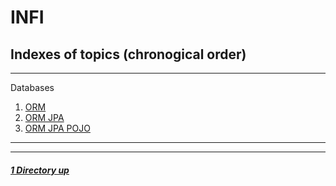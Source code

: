 # INFI

Indexes of topics (chronogical order)
-------------------------------------

---

Databases

1. [ORM](./ORM.md) 
2. [ORM JPA](./ORM_JPA.md)
3. [ORM JPA POJO](./ORM_JPA_POJO.md)

----
----

##### [1 Directory up](./../README.md)